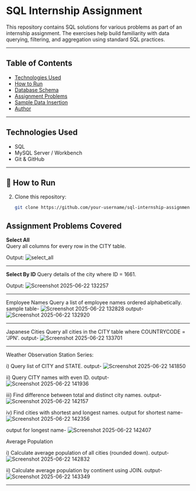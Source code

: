 # SQL Internship Assignment

This repository contains SQL solutions for various problems as part of an internship assignment. The exercises help build familiarity with data querying, filtering, and aggregation using standard SQL practices.

---

##  Table of Contents

- [Technologies Used](#technologies-used)
- [How to Run](#how-to-run)
- [Database Schema](#database-schema)
- [Assignment Problems](#assignment-problems)
- [Sample Data Insertion](#sample-data-insertion)
- [Author](#author)

---

##  Technologies Used

- SQL
- MySQL Server / Workbench
- Git & GitHub

---

## 🚀 How to Run

2. Clone this repository:
   ```bash
   git clone https://github.com/your-username/sql-internship-assignment.git
   ```
##  Assignment Problems Covered
**Select All**  
Query all columns for every row in the CITY table.  

Output: 
![select_all](https://github.com/user-attachments/assets/e5f0e38a-0f13-4f10-b932-e2091d83ba1a)


---

**Select By ID**
Query details of the city where ID = 1661.

Output: 
![Screenshot 2025-06-22 132257](https://github.com/user-attachments/assets/88cb54d0-8bd6-40b1-bb41-e1ffef82fbe0)

---

Employee Names
Query a list of employee names ordered alphabetically.
sample table- 
![Screenshot 2025-06-22 132828](https://github.com/user-attachments/assets/e00a65c0-de4a-4957-b177-928ff6c90fe0)
output-
![Screenshot 2025-06-22 132920](https://github.com/user-attachments/assets/a40373bb-c84b-4c98-9693-3872f833bc1d)

---

Japanese Cities
Query all cities in the CITY table where COUNTRYCODE = 'JPN'.
output-
![Screenshot 2025-06-22 133701](https://github.com/user-attachments/assets/f5ba2630-74eb-413f-b301-00cb91996693)

---

Weather Observation Station Series:

i) Query list of CITY and STATE.
output-
![Screenshot 2025-06-22 141850](https://github.com/user-attachments/assets/040aa787-7e2f-44fb-a83e-e81034ab1231)


ii) Query CITY names with even ID.
output-
![Screenshot 2025-06-22 141936](https://github.com/user-attachments/assets/2d0d2a1b-12e4-4597-aad6-c2f904547e65)


iii) Find difference between total and distinct city names.
output-
![Screenshot 2025-06-22 142157](https://github.com/user-attachments/assets/6d1e23e1-08b3-4ce4-ba1f-c272c43bf82d)


iv) Find cities with shortest and longest names.
output for shortest name-
![Screenshot 2025-06-22 142356](https://github.com/user-attachments/assets/e9906b3f-6f75-4398-837d-22b5bd7020c6)

output for longest name-
![Screenshot 2025-06-22 142407](https://github.com/user-attachments/assets/da76ea0f-78e8-4dbd-8099-8e7d8092f692)


Average Population

i) Calculate average population of all cities (rounded down).
output-
![Screenshot 2025-06-22 142832](https://github.com/user-attachments/assets/58087350-9981-49c2-a730-a172cf5d3eae)


ii) Calculate average population by continent using JOIN.
output-
![Screenshot 2025-06-22 143349](https://github.com/user-attachments/assets/417c9025-e83b-444e-b648-ed67ed448e01)

---


